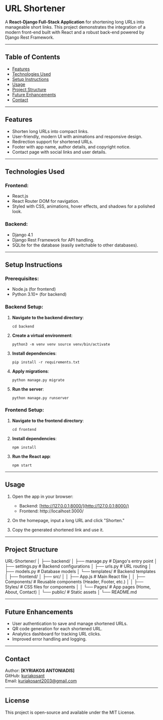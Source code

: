 # **URL Shortener**

A **React-Django Full-Stack Application** for shortening long URLs into manageable short links. This project demonstrates the integration of a modern front-end built with React and a robust back-end powered by Django Rest Framework.

----------

## **Table of Contents**

-   [Features](#features)
-   [Technologies Used](#technologies-used)
-   [Setup Instructions](#setup-instructions)
-   [Usage](#usage)
-   [Project Structure](#project-structure)
-   [Future Enhancements](#future-enhancements)
-   [Contact](#contact)

----------

## **Features**

-   Shorten long URLs into compact links.
-   User-friendly, modern UI with animations and responsive design.
-   Redirection support for shortened URLs.
-   Footer with app name, author details, and copyright notice.
-   Contact page with social links and user details.

----------

## **Technologies Used**

### **Frontend:**

-   React.js
-   React Router DOM for navigation.
-   Styled with CSS, animations, hover effects, and shadows for a polished look.

### **Backend:**

-   Django 4.1
-   Django Rest Framework for API handling.
-   SQLite for the database (easily switchable to other databases).

----------

## **Setup Instructions**

### Prerequisites:

-   Node.js (for frontend)
-   Python 3.10+ (for backend)

### Backend Setup:

1.  **Navigate to the backend directory**:
   
    `cd backend` 
    
2.  **Create a virtual environment**:

    `python3 -m venv venv
    source venv/bin/activate` 
    
3.  **Install dependencies**:

    `pip install -r requirements.txt` 
    
4.  **Apply migrations**:
    
    
    `python manage.py migrate` 
    
5.  **Run the server**:
    
    `python manage.py runserver` 
    

### Frontend Setup:

1.  **Navigate to the frontend directory**:

    `cd frontend` 
    
2.  **Install dependencies**:

    `npm install` 
    
3.  **Run the React app**:

    `npm start` 
  
----------

## **Usage**

1.  Open the app in your browser:
    
    -   Backend: [http://127.0.0.1:8000/](http://127.0.0.1:8000/)
    -   Frontend: http://localhost:3000/
2.  On the homepage, input a long URL and click "Shorten."
    
3.  Copy the generated shortened link and use it.
    

----------

## **Project Structure**


URL-Shortener/
│
├── backend/
│   ├── manage.py           # Django's entry point
│   ├── settings.py         # Backend configurations
│   ├── urls.py             # URL routing
│   ├── models.py           # Database models
│   └── templates/          # Backend templates
│
├── frontend/
│   ├── src/
│   │   ├── App.js          # Main React file
│   │   ├── Components/     # Reusable components (Header, Footer, etc.)
│   │   ├── Styles/         # CSS files for components
│   │   └── Pages/          # App pages (Home, About, Contact)
│   └── public/             # Static assets
│
└── README.md

----------

## **Future Enhancements**

-   User authentication to save and manage shortened URLs.
-   QR code generation for each shortened URL.
-   Analytics dashboard for tracking URL clicks.
-   Improved error handling and logging.

----------

## **Contact**

Author: **[KYRIAKOS ANTONIADIS]**  
GitHub: [kuriakosant](https://github.com/kuriakosant)  
Email: kuriakosant2003@gmail.com

----------

## **License**

This project is open-source and available under the MIT License.